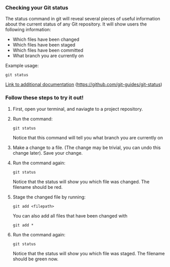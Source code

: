 ### Checking your Git status
The status command in git will reveal several pieces of useful information about the current status of any Git repository. It will show users the following information:
+ Which files have been changed
+ Which files have been staged
+ Which files have been committed
+ What branch you are currently on

Example usage:
```
git status
```

[Link to additional documentation](https://git-scm.com/docs/git-status)
(https://github.com/git-guides/git-status)

### Follow these steps to try it out!
1. First, open your terminal, and naviagte to a project repository.
2. Run the command:

   ```
   git status
   ```
   Notice that this command will tell you what branch you are currently on
3. Make a change to a file. (The change may be trivial, you can undo this change later). Save your change.
4. Run the command again:

   ```
   git status
   ```
   Notice that the status will show you which file was changed. The filename should be red.
  
5. Stage the changed file by running:

   ```
   git add <filepath>
   ```

   You can also add all files that have been changed with

   ```
   git add *
   ```
   
6. Run the command again:

   ```
   git status
   ```
   Notice that the status will show you which file was staged. The filename should be green now.
